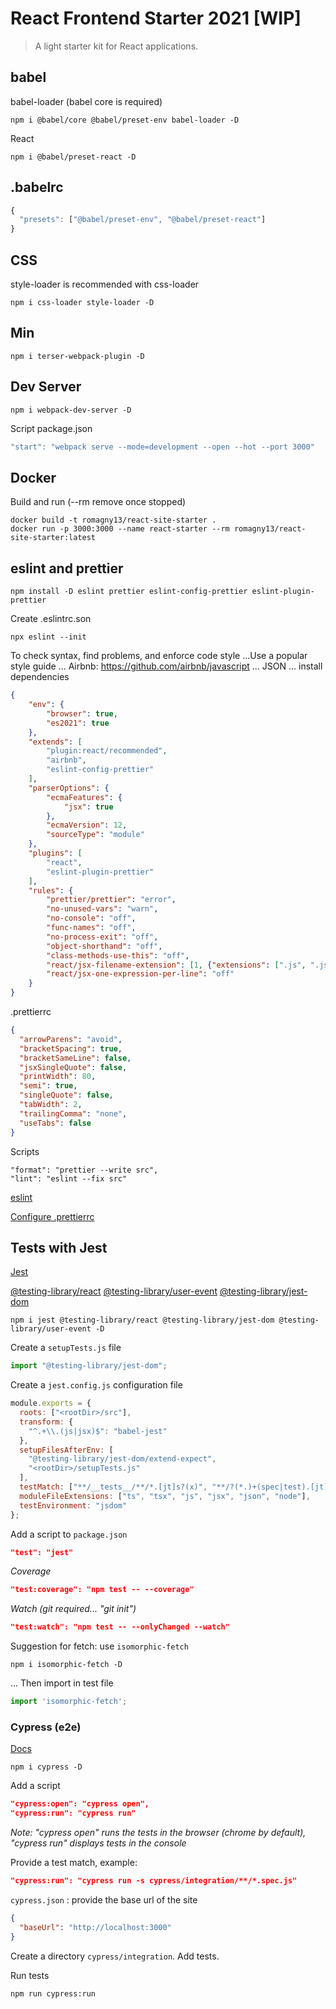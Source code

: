 
# React Frontend Starter 2021 [WIP]

> A light starter kit for React applications.


## babel

babel-loader (babel core is required)

```
npm i @babel/core @babel/preset-env babel-loader -D
```

React

```
npm i @babel/preset-react -D
```

## .babelrc

```js
{
  "presets": ["@babel/preset-env", "@babel/preset-react"]
}
```

## CSS

style-loader is recommended with css-loader

```
npm i css-loader style-loader -D
```

## Min

```
npm i terser-webpack-plugin -D
```

## Dev Server


```
npm i webpack-dev-server -D
```

Script package.json

```js
"start": "webpack serve --mode=development --open --hot --port 3000"
```


## Docker

Build and run (--rm remove once stopped)

```
docker build -t romagny13/react-site-starter .
docker run -p 3000:3000 --name react-starter --rm romagny13/react-site-starter:latest
``` 


## eslint and prettier

```
npm install -D eslint prettier eslint-config-prettier eslint-plugin-prettier
```
Create .eslintrc.son 

```
npx eslint --init
```

To check syntax, find problems, and enforce code style
...Use a popular style guide ... Airbnb: https://github.com/airbnb/javascript ... JSON
... install dependencies


```json
{
    "env": {
        "browser": true,
        "es2021": true
    },
    "extends": [
        "plugin:react/recommended",
        "airbnb",
        "eslint-config-prettier"
    ],
    "parserOptions": {
        "ecmaFeatures": {
            "jsx": true
        },
        "ecmaVersion": 12,
        "sourceType": "module"
    },
    "plugins": [
        "react",
        "eslint-plugin-prettier"
    ],
    "rules": {
        "prettier/prettier": "error",
        "no-unused-vars": "warn",
        "no-console": "off",
        "func-names": "off",
        "no-process-exit": "off",
        "object-shorthand": "off",
        "class-methods-use-this": "off",
        "react/jsx-filename-extension": [1, {"extensions": [".js", ".jsx"]}],
        "react/jsx-one-expression-per-line": "off"
    }
}
```

.prettierrc

```json
{
  "arrowParens": "avoid",
  "bracketSpacing": true,
  "bracketSameLine": false,
  "jsxSingleQuote": false,
  "printWidth": 80,
  "semi": true,
  "singleQuote": false,
  "tabWidth": 2,
  "trailingComma": "none",
  "useTabs": false
}
```

Scripts

```
"format": "prettier --write src",
"lint": "eslint --fix src"
```

[eslint](https://eslint.org/docs/user-guide/configuring/)

[Configure .prettierrc](https://prettier.io/docs/en/configuration.html)


## Tests with Jest

[Jest](https://jestjs.io/docs/getting-started)

[@testing-library/react](https://testing-library.com/docs/react-testing-library/cheatsheet)
[@testing-library/user-event](https://testing-library.com/docs/ecosystem-user-event/)
[@testing-library/jest-dom](https://github.com/testing-library/jest-dom)

```
npm i jest @testing-library/react @testing-library/jest-dom @testing-library/user-event -D
```

Create a `setupTests.js` file

```js
import "@testing-library/jest-dom";
```

Create a `jest.config.js` configuration file

```js
module.exports = {
  roots: ["<rootDir>/src"],
  transform: {
    "^.+\\.(js|jsx)$": "babel-jest"
  },
  setupFilesAfterEnv: [
    "@testing-library/jest-dom/extend-expect",
    "<rootDir>/setupTests.js"
  ],
  testMatch: ["**/__tests__/**/*.[jt]s?(x)", "**/?(*.)+(spec|test).[jt]s?(x)"],
  moduleFileExtensions: ["ts", "tsx", "js", "jsx", "json", "node"],
  testEnvironment: "jsdom"
};
```

Add a script to `package.json`

```json
"test": "jest"
```

_Coverage_

```json
"test:coverage": "npm test -- --coverage"
```

_Watch (git required... "git init")_

```json
"test:watch": "npm test -- --onlyChanged --watch"
```

Suggestion for fetch: use `isomorphic-fetch`
```
npm i isomorphic-fetch -D
```

... Then import in test file

```js
import 'isomorphic-fetch';
```

### Cypress (e2e)

[Docs](https://docs.cypress.io/guides/getting-started/writing-your-first-test)

```
npm i cypress -D
``` 

Add a script

```json
"cypress:open": "cypress open", 
"cypress:run": "cypress run" 
```

_Note: "cypress open" runs the tests in the browser (chrome by default), "cypress run" displays tests in the console_

Provide a test match, example:

```json
"cypress:run": "cypress run -s cypress/integration/**/*.spec.js"
```

`cypress.json` : provide the base url of the site

```json
{
  "baseUrl": "http://localhost:3000"
}
```

Create a directory `cypress/integration`. Add tests.


Run tests

```
npm run cypress:run
``` 
